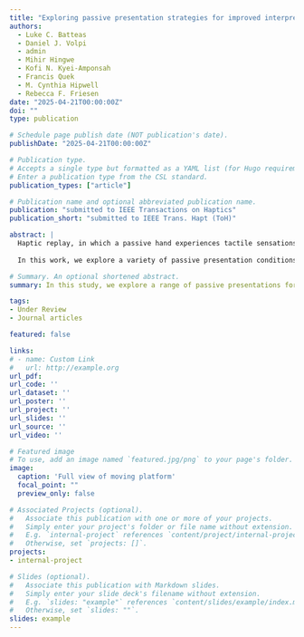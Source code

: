 ```yaml
---
title: "Exploring passive presentation strategies for improved interpretation of haptic replay experiences"
authors:
  - Luke C. Batteas
  - Daniel J. Volpi
  - admin
  - Mihir Hingwe
  - Kofi N. Kyei-Amponsah
  - Francis Quek
  - M. Cynthia Hipwell
  - Rebecca F. Friesen
date: "2025-04-21T00:00:00Z"
doi: ""
type: publication

# Schedule page publish date (NOT publication's date).
publishDate: "2025-04-21T00:00:00Z"

# Publication type.
# Accepts a single type but formatted as a YAML list (for Hugo requirements).
# Enter a publication type from the CSL standard.
publication_types: ["article"]

# Publication name and optional abbreviated publication name.
publication: "submitted to IEEE Transactions on Haptics"
publication_short: "submitted to IEEE Trans. Hapt (ToH)"

abstract: |
  Haptic replay, in which a passive hand experiences tactile sensations that would normally be acquired through active interaction, can facilitate training of touch-dependent tasks and sharing of haptic experiences. These applications are limited by demonstrably worse interpretation of haptic data under passive conditions. 
  
  In this work, we explore a variety of passive presentation conditions in the hopes of optimizing passive perceptual performance for haptic replay. Using a custom 2D linear stage to move shapes against a passive hand, we evaluated shape identification accuracy for three different passive presentation strategies informed by active exploration and compared participant performance to that during active exploration. The highest perceptual accuracy for passive presentation occurred when relative motion mimicked the trajectory of active movement paths at a constant velocity.

# Summary. An optional shortened abstract.
summary: In this study, we explore a range of passive presentations for the possible improvement of passive perception of haptic information to be used in haptic replay. 

tags:
- Under Review
- Journal articles

featured: false

links:
# - name: Custom Link
#   url: http://example.org
url_pdf: 
url_code: ''
url_dataset: ''
url_poster: ''
url_project: ''
url_slides: ''
url_source: ''
url_video: ''

# Featured image
# To use, add an image named `featured.jpg/png` to your page's folder. 
image:
  caption: 'Full view of moving platform'
  focal_point: ""
  preview_only: false

# Associated Projects (optional).
#   Associate this publication with one or more of your projects.
#   Simply enter your project's folder or file name without extension.
#   E.g. `internal-project` references `content/project/internal-project/index.md`.
#   Otherwise, set `projects: []`.
projects:
- internal-project

# Slides (optional).
#   Associate this publication with Markdown slides.
#   Simply enter your slide deck's filename without extension.
#   E.g. `slides: "example"` references `content/slides/example/index.md`.
#   Otherwise, set `slides: ""`.
slides: example
---
```


<!-- This work is driven by the results in my [previous paper](/publication/conference-paper/) on LLMs.

{{% callout note %}}
Create your slides in Markdown - click the *Slides* button to check out the example.
{{% /callout %}}

Add the publication's **full text** or **supplementary notes** here. You can use rich formatting such as including [code, math, and images](https://docs.hugoblox.com/content/writing-markdown-latex/). -->
